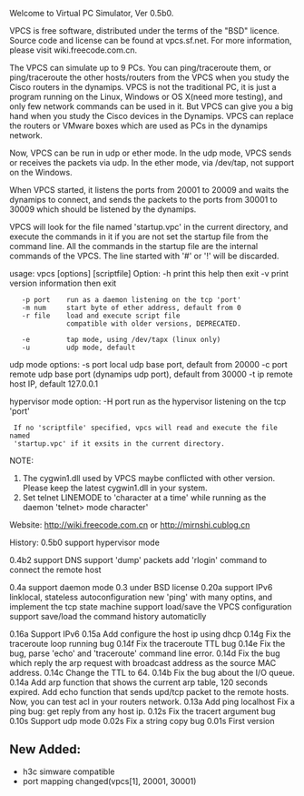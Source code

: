 
   Welcome to Virtual PC Simulator, Ver 0.5b0.
   
   VPCS is free software, distributed under the terms of the "BSD" licence.
   Source code and license can be found at vpcs.sf.net.
   For more information, please visit wiki.freecode.com.cn.

   The VPCS can simulate up to 9 PCs. You can ping/traceroute them, or 
ping/traceroute the other hosts/routers from the VPCS when you study the Cisco 
routers in the dynamips. VPCS is not the traditional PC, it is just a program 
running on the Linux, Windows or OS X(need more testing), and only few network 
commands can be used in it. But VPCS can give you a big hand when you study 
the Cisco devices in the Dynamips. VPCS can replace the routers or VMware boxes
which are used as PCs in the dynamips network.

   Now, VPCS can be run in udp or ether mode. In the udp mode, VPCS sends or 
receives the packets via udp. In the ether mode, via /dev/tap, not support 
on the Windows.

   When VPCS started, it listens the ports from 20001 to 20009 and waits the 
dynamips to connect, and sends the packets to the ports from 30001 to 30009 which 
should be listened by the dynamips. 
   
   VPCS will look for the file named 'startup.vpc' in the current directory, and 
execute the commands in it if you are not set the startup file from the command 
line. All the commands in the startup file are the internal commands of the VPCS.
The line started with '#' or '!' will be discarded.

   usage: vpcs [options] [scriptfile]
   Option:
       -h         print this help then exit
       -v         print version information then exit
   
       -p port    run as a daemon listening on the tcp 'port'
       -m num     start byte of ether address, default from 0
       -r file    load and execute script file
                  compatible with older versions, DEPRECATED.
   
       -e         tap mode, using /dev/tapx (linux only)
       -u         udp mode, default
   
   udp mode options:
       -s port    local udp base port, default from 20000
       -c port    remote udp base port (dynamips udp port), default from 30000
       -t ip      remote host IP, default 127.0.0.1

   hypervisor mode option:
    -H port    run as the hypervisor listening on the tcp 'port'

     If no 'scriptfile' specified, vpcs will read and execute the file named
     'startup.vpc' if it exsits in the current directory.

   NOTE: 
   1. The cygwin1.dll used by VPCS maybe conflicted with other version. Please 
      keep the latest cygwin1.dll in your system.
   2. Set telnet LINEMODE to 'character at a time' while running as the daemon
      'telnet> mode character'
 
Website: http://wiki.freecode.com.cn or http://mirnshi.cublog.cn
   
History:
   0.5b0   support hypervisor mode
           
   0.4b2   support DNS
           support 'dump' packets
           add 'rlogin' command to connect the remote host
           
   0.4a    support daemon mode
   0.3     under BSD license
   0.20a   support IPv6 linklocal, stateless autoconfiguration
           new 'ping' with many optins, and implement the tcp state machine
           support load/save the VPCS configuration
           support save/load the command history automaticlly
           
   0.16a   Support IPv6
   0.15a   Add configure the host ip using dhcp
   0.14g   Fix the traceroute loop running bug 
   0.14f   Fix the traceroute TTL bug 
   0.14e   Fix the bug, parse 'echo' and 'traceroute' command line error. 
   0.14d   Fix the bug which reply the arp request with broadcast address as 
           the source MAC address.
   0.14c   Change the TTL to 64.
   0.14b   Fix the bug about the I/O queue.
   0.14a   Add arp function that shows the current arp table, 120 seconds expired. 
           Add echo function that sends upd/tcp packet to the remote hosts. Now, 
           you can test acl in your routers network. 
   0.13a   Add ping localhost
           Fix a ping bug: get reply from any host ip.
   0.12s   Fix the tracert argument bug
   0.10s   Support udp mode
   0.02s   Fix a string copy bug
   0.01s   First version

## New Added:
* h3c simware compatible
* port mapping changed(vpcs[1], 20001, 30001)
